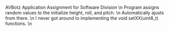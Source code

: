 AVBotz Application Assignment for Software Division \n
Program assigns random values to the initialize height, roll, and pitch. \n
Automatically ajusts from there. \n
I never got around to implementing the void setXX(uint8_t) functions. \n
